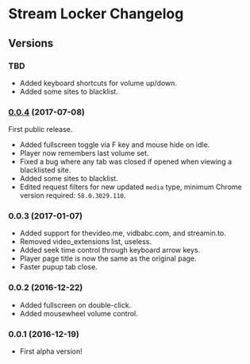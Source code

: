 Stream Locker Changelog
=======================

Versions
--------

### TBD

 - Added keyboard shortcuts for volume up/down.
 - Added some sites to blacklist.

### [0.0.4][v0.0.4] (2017-07-08)

First public release.

 - Added fullscreen toggle via F key and mouse hide on idle.
 - Player now remembers last volume set.
 - Fixed a bug where any tab was closed if opened when viewing a blacklisted site.
 - Added some sites to blacklist.
 - Edited request filters for new updated `media` type, minimum Chrome version required: `58.0.3029.110`.

### 0.0.3 (2017-01-07)

 - Added support for thevideo.me, vidbabc.com, and streamin.to.
 - Removed video_extensions list, useless.
 - Added seek time control through keyboard arrow keys.
 - Player page title is now the same as the original page.
 - Faster pupup tab close.

### 0.0.2 (2016-12-22)

 - Added fullscreen on double-click.
 - Added mousewheel volume control.

### 0.0.1 (2016-12-19)

 - First alpha version!

 [v0.0.4]: https://github.com/mebeim/stream-locker/releases/tag/v0.0.4